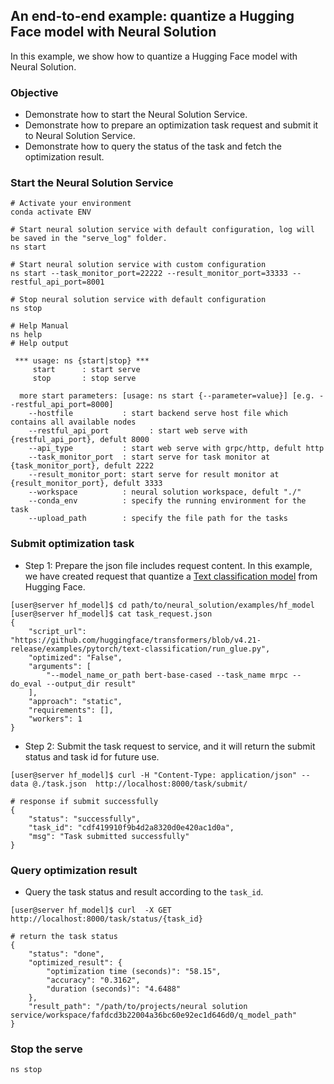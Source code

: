 ## An end-to-end example: quantize a Hugging Face model with Neural Solution

In this example, we show how to quantize a Hugging Face model with Neural Solution.

### Objective
- Demonstrate how to start the Neural Solution Service.
- Demonstrate how to prepare an optimization task request and submit it to Neural Solution Service.
- Demonstrate how to query the status of the task and fetch the optimization result.


### Start the Neural Solution Service

```shell
# Activate your environment
conda activate ENV

# Start neural solution service with default configuration, log will be saved in the "serve_log" folder.
ns start

# Start neural solution service with custom configuration
ns start --task_monitor_port=22222 --result_monitor_port=33333 --restful_api_port=8001

# Stop neural solution service with default configuration
ns stop

# Help Manual
ns help
# Help output

 *** usage: ns {start|stop} ***
     start      : start serve
     stop       : stop serve

  more start parameters: [usage: ns start {--parameter=value}] [e.g. --restful_api_port=8000]
    --hostfile           : start backend serve host file which contains all available nodes
    --restful_api_port         : start web serve with {restful_api_port}, defult 8000
    --api_type           : start web serve with grpc/http, defult http
    --task_monitor_port  : start serve for task monitor at {task_monitor_port}, defult 2222
    --result_monitor_port: start serve for result monitor at {result_monitor_port}, defult 3333
    --workspace          : neural solution workspace, defult "./"
    --conda_env          : specify the running environment for the task
    --upload_path        : specify the file path for the tasks
```


### Submit optimization task

- Step 1: Prepare the json file includes request content. In this example, we have created request that quantize a [Text classification model](https://github.com/huggingface/transformers/tree/v4.21-release/examples/pytorch/text-classification) from Hugging Face.

```shell
[user@server hf_model]$ cd path/to/neural_solution/examples/hf_model
[user@server hf_model]$ cat task_request.json
{
    "script_url": "https://github.com/huggingface/transformers/blob/v4.21-release/examples/pytorch/text-classification/run_glue.py",
    "optimized": "False",
    "arguments": [
        "--model_name_or_path bert-base-cased --task_name mrpc --do_eval --output_dir result"
    ],
    "approach": "static",
    "requirements": [],
    "workers": 1
}
```


- Step 2: Submit the task request to service, and it will return the submit status and task id for future use.

```shell
[user@server hf_model]$ curl -H "Content-Type: application/json" --data @./task.json  http://localhost:8000/task/submit/

# response if submit successfully
{
    "status": "successfully",
    "task_id": "cdf419910f9b4d2a8320d0e420ac1d0a",
    "msg": "Task submitted successfully"
}
```



### Query optimization result

- Query the task status and result according to the `task_id`.

``` shell
[user@server hf_model]$ curl  -X GET  http://localhost:8000/task/status/{task_id}

# return the task status
{
    "status": "done",
    "optimized_result": {
        "optimization time (seconds)": "58.15",
        "accuracy": "0.3162",
        "duration (seconds)": "4.6488"
    },
    "result_path": "/path/to/projects/neural solution service/workspace/fafdcd3b22004a36bc60e92ec1d646d0/q_model_path"
}

```
### Stop the serve
```shell
ns stop
```